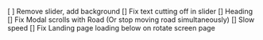 [ ] Remove slider, add background
[] Fix text cutting off in slider
[] Heading
[] Fix Modal scrolls with Road (Or stop moving road simultaneously)
[] Slow speed
[] Fix Landing page loading below on rotate screen page

